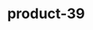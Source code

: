 ---
title: "product-39"
description: Lorem ipsum dolor sit amet, consectetur adipiscing elit, sed do eiusmod tempor incididunt ut labore et dolore magna aliqua. Ut enim ad minim veniam, quis nostrud exercitation ullamco laboris nisi ut aliquip ex ea commodo consequat. Duis aute irure dolor in reprehenderit in voluptate velit esse cillum dolore eu fugiat nulla pariatur. Excepteur sint occaecat cupidatat non proident, sunt in culpa qui officia deserunt mollit anim id est laborum.
img: src/assets/images/products/salloura-oglu/product-39.webp
family: [salloura-oglu-products]
price: 63.99
priceDiscount: 0
weight: 1.00038999999999
rating: 100
id: cg97FCc0fznm
---